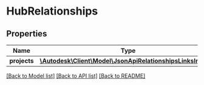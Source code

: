 # HubRelationships

## Properties
Name | Type | Description | Notes
------------ | ------------- | ------------- | -------------
**projects** | [**\Autodesk\Client\Model\JsonApiRelationshipsLinksInternal**](JsonApiRelationshipsLinksInternal.md) |  | 

[[Back to Model list]](../README.md#documentation-for-models) [[Back to API list]](../README.md#documentation-for-api-endpoints) [[Back to README]](../README.md)


